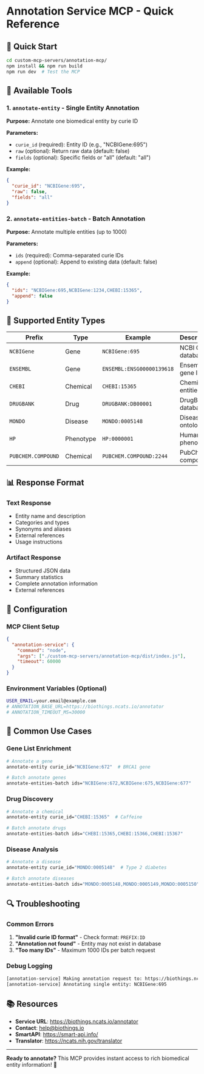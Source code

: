 # Annotation Service MCP - Quick Reference

## 🚀 Quick Start
```bash
cd custom-mcp-servers/annotation-mcp/
npm install && npm run build
npm run dev  # Test the MCP
```

## 🧬 Available Tools

### 1. `annotate-entity` - Single Entity Annotation
**Purpose:** Annotate one biomedical entity by curie ID

**Parameters:**
- `curie_id` (required): Entity ID (e.g., "NCBIGene:695")
- `raw` (optional): Return raw data (default: false)
- `fields` (optional): Specific fields or "all" (default: "all")

**Example:**
```json
{
  "curie_id": "NCBIGene:695",
  "raw": false,
  "fields": "all"
}
```

### 2. `annotate-entities-batch` - Batch Annotation
**Purpose:** Annotate multiple entities (up to 1000)

**Parameters:**
- `ids` (required): Comma-separated curie IDs
- `append` (optional): Append to existing data (default: false)

**Example:**
```json
{
  "ids": "NCBIGene:695,NCBIGene:1234,CHEBI:15365",
  "append": false
}
```

## 🧬 Supported Entity Types

| Prefix | Type | Example | Description |
|--------|------|---------|-------------|
| `NCBIGene` | Gene | `NCBIGene:695` | NCBI Gene database |
| `ENSEMBL` | Gene | `ENSEMBL:ENSG00000139618` | Ensembl gene IDs |
| `CHEBI` | Chemical | `CHEBI:15365` | Chemical entities |
| `DRUGBANK` | Drug | `DRUGBANK:DB00001` | DrugBank database |
| `MONDO` | Disease | `MONDO:0005148` | Disease ontology |
| `HP` | Phenotype | `HP:0000001` | Human phenotype |
| `PUBCHEM.COMPOUND` | Chemical | `PUBCHEM.COMPOUND:2244` | PubChem compounds |

## 📊 Response Format

### Text Response
- Entity name and description
- Categories and types
- Synonyms and aliases
- External references
- Usage instructions

### Artifact Response
- Structured JSON data
- Summary statistics
- Complete annotation information
- External references

## 🔧 Configuration

### MCP Client Setup
```json
{
  "annotation-service": {
    "command": "node",
    "args": ["./custom-mcp-servers/annotation-mcp/dist/index.js"],
    "timeout": 60000
  }
}
```

### Environment Variables (Optional)
```bash
USER_EMAIL=your.email@example.com
# ANNOTATION_BASE_URL=https://biothings.ncats.io/annotator
# ANNOTATION_TIMEOUT_MS=30000
```

## 🧪 Common Use Cases

### Gene List Enrichment
```bash
# Annotate a gene
annotate-entity curie_id="NCBIGene:672"  # BRCA1 gene

# Batch annotate genes
annotate-entities-batch ids="NCBIGene:672,NCBIGene:675,NCBIGene:677"
```

### Drug Discovery
```bash
# Annotate a chemical
annotate-entity curie_id="CHEBI:15365"  # Caffeine

# Batch annotate drugs
annotate-entities-batch ids="CHEBI:15365,CHEBI:15366,CHEBI:15367"
```

### Disease Analysis
```bash
# Annotate a disease
annotate-entity curie_id="MONDO:0005148"  # Type 2 diabetes

# Batch annotate diseases
annotate-entities-batch ids="MONDO:0005148,MONDO:0005149,MONDO:0005150"
```

## 🔍 Troubleshooting

### Common Errors
1. **"Invalid curie ID format"** - Check format: `PREFIX:ID`
2. **"Annotation not found"** - Entity may not exist in database
3. **"Too many IDs"** - Maximum 1000 IDs per batch request

### Debug Logging
```bash
[annotation-service] Making annotation request to: https://biothings.ncats.io/annotator/NCBIGene:695
[annotation-service] Annotating single entity: NCBIGene:695
```

## 📚 Resources
- **Service URL**: https://biothings.ncats.io/annotator
- **Contact**: help@biothings.io
- **SmartAPI**: https://smart-api.info/
- **Translator**: https://ncats.nih.gov/translator

---

**Ready to annotate?** This MCP provides instant access to rich biomedical entity information! 🧬